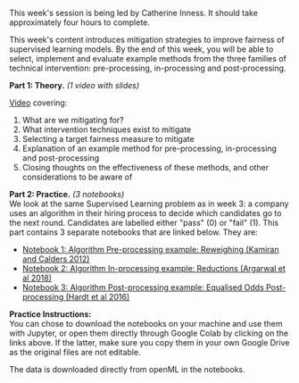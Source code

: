 This week's session is being led by Catherine Inness. It should take approximately four hours to complete. 

This week's content introduces mitigation strategies to improve fairness of supervised learning models. By the end of this week, you will be able to select, implement and evaluate example methods from the three families of technical intervention: pre-processing, in-processing and post-processing.

**Part 1: Theory.** *(1 video with slides)* 

[Video](https://www.youtube.com/watch?v=jcJn4_ezFOI) covering: 
  1. What are we mitigating for?
  2. What intervention techniques exist to mitigate
  3. Selecting a target fairness measure to mitigate
  4. Explanation of an example method for pre-processing, in-processing and post-processing
  5. Closing thoughts on the effectiveness of these methods, and other considerations to be aware of

**Part 2: Practice.** *(3 notebooks)* <br>
We look at the same Supervised Learning problem as in week 3: a company uses an algorithm in their hiring process to decide which candidates go to the next round. Candidates are labelled either "pass" (0) or "fail" (1).  This part contains 3 separate notebooks that are linked below. They are:
- [Notebook 1: Algorithm Pre-processing example: Reweighing (Kamiran and Calders 2012)](https://colab.research.google.com/github/alan-turing-institute/bias-in-AI-course/blob/main/Milestone4_Mitigating-Algorithm-Bias-and-Discrimination-in-Supervised-Learning/notebooks/Notebook1_Preprocessing_instructions.ipynb)
- [Notebook 2: Algorithm In-processing example: Reductions (Argarwal et al 2018)](https://colab.research.google.com/github/alan-turing-institute/bias-in-AI-course/blob/main/Milestone4_Mitigating-Algorithm-Bias-and-Discrimination-in-Supervised-Learning/notebooks/Notebook2_Inprocessing_instructions.ipynb)
- [Notebook 3: Algorithm Post-processing example: Equalised Odds Post-processing (Hardt et al 2016)](https://colab.research.google.com/github/alan-turing-institute/bias-in-AI-course/blob/main/Milestone4_Mitigating-Algorithm-Bias-and-Discrimination-in-Supervised-Learning/notebooks/Notebook3_Postprocessing_instructions.ipynb)

**Practice Instructions:** <br>
You can chose to download the notebooks on your machine and use them with Jupyter, or open them directly through Google Colab by clicking on the links above. If the latter, make sure you copy them in your own Google Drive as the original files are not editable.

The data is downloaded directly from openML in the notebooks. 
